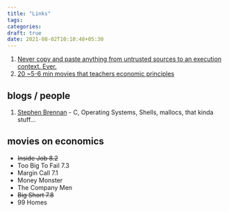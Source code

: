 ```yaml
---
title: "Links"
tags:
categories: 
draft: true
date: 2021-08-02T10:10:48+05:30
---
```



1. [Never copy and paste anything from untrusted sources to an execution context. Ever.][0]
2. [20 ~5-6 min movies that teachers economic principles][1]


## blogs / people  

1. [Stephen Brennan][2] - C, Operating Systems, Shells, mallocs, that kinda stuff...

## movies on economics 

- ~~Inside Job 8.2~~
- Too Big To Fail 7.3 
- Margin Call 7.1
- Money Monster 
- The Company Men 
- ~~Big Short 7.8~~
- 99 Homes 

[0]: http://thejh.net/misc/website-terminal-copy-paste
[1]: https://wetheeconomy.com
[2]: https://brennan.io/blog/